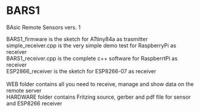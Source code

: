 # BARS1
BAsic Remote Sensors vers. 1

BARS1_firmware is the sketch for ATtiny84a as trasmitter<BR>
simple_receiver.cpp is the very simple demo test for RaspberryPi as receiver<BR>
BARS1_receiver.cpp is the complete c++ software for RaspberrtPi as receiver<BR>
ESP2866_receiver is the sketch for ESP8266-07 as receiver<BR>
<BR>
WEB folder contains all you need to receive, manage and show data on the remote server<BR>
HARDWARE folder contains Fritzing source, gerber and pdf file for sensor and ESP8266 receiver<BR>
